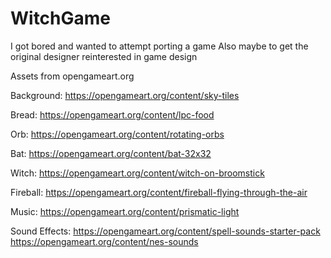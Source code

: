# WitchGame

I got bored and wanted to attempt porting a game
Also maybe to get the original designer reinterested in game design


Assets from opengameart.org

Background: https://opengameart.org/content/sky-tiles

Bread: https://opengameart.org/content/lpc-food

Orb: https://opengameart.org/content/rotating-orbs

Bat: https://opengameart.org/content/bat-32x32

Witch: https://opengameart.org/content/witch-on-broomstick

Fireball: https://opengameart.org/content/fireball-flying-through-the-air

Music: https://opengameart.org/content/prismatic-light

Sound Effects: https://opengameart.org/content/spell-sounds-starter-pack
		https://opengameart.org/content/nes-sounds
